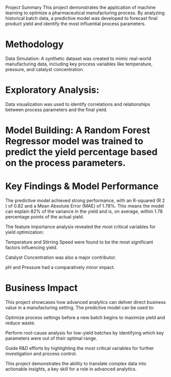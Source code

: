 Project Summary
This project demonstrates the application of machine learning to optimize a pharmaceutical manufacturing process. By analyzing historical batch data, a predictive model was developed to forecast final product yield and identify the most influential process parameters.

# Methodology
Data Simulation: A synthetic dataset was created to mimic real-world manufacturing data, including key process variables like temperature, pressure, and catalyst concentration.

# Exploratory Analysis:
Data visualization was used to identify correlations and relationships between process parameters and the final yield.

# Model Building: A Random Forest Regressor model was trained to predict the yield percentage based on the process parameters.

# Key Findings & Model Performance
The predictive model achieved strong performance, with an R-squared (R 2 ) of 0.82 and a Mean Absolute Error (MAE) of 1.78%. This means the model can explain 82% of the variance in the yield and is, on average, within 1.78 percentage points of the actual yield.

The feature importance analysis revealed the most critical variables for yield optimization:

Temperature and Stirring Speed were found to be the most significant factors influencing yield.

Catalyst Concentration was also a major contributor.

pH and Pressure had a comparatively minor impact.

# Business Impact
This project showcases how advanced analytics can deliver direct business value in a manufacturing setting. The predictive model can be used to:

Optimize process settings before a new batch begins to maximize yield and reduce waste.

Perform root-cause analysis for low-yield batches by identifying which key parameters were out of their optimal range.

Guide R&D efforts by highlighting the most critical variables for further investigation and process control.

This project demonstrates the ability to translate complex data into actionable insights, a key skill for a role in advanced analytics.
